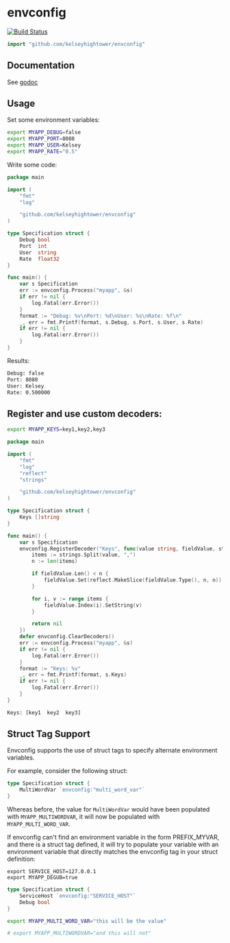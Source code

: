 # envconfig

[![Build Status](https://travis-ci.org/kelseyhightower/envconfig.png)](https://travis-ci.org/kelseyhightower/envconfig)

```Go
import "github.com/kelseyhightower/envconfig"
```

## Documentation

See [godoc](http://godoc.org/github.com/kelseyhightower/envconfig)

## Usage

Set some environment variables:

```Bash
export MYAPP_DEBUG=false
export MYAPP_PORT=8080
export MYAPP_USER=Kelsey
export MYAPP_RATE="0.5"
```

Write some code:

```Go
package main

import (
    "fmt"
    "log"

    "github.com/kelseyhightower/envconfig"
)

type Specification struct {
    Debug bool
    Port  int
    User  string
    Rate  float32
}

func main() {
    var s Specification
    err := envconfig.Process("myapp", &s)
    if err != nil {
        log.Fatal(err.Error())
    }
    format := "Debug: %v\nPort: %d\nUser: %s\nRate: %f\n"
    _, err = fmt.Printf(format, s.Debug, s.Port, s.User, s.Rate)
    if err != nil {
        log.Fatal(err.Error())
    }
}
```

Results:

```Bash
Debug: false
Port: 8080
User: Kelsey
Rate: 0.500000
```

## Register and use custom decoders:

```Bash
export MYAPP_KEYS=key1,key2,key3
```

```Go
package main

import (
    "fmt"
    "log"
    "reflect"
    "strings"

    "github.com/kelseyhightower/envconfig"
)

type Specification struct {
    Keys []string
}

func main() {
    var s Specification
    envconfig.RegisterDecoder("Keys", func(value string, fieldValue, struc reflect.Value) error {
        items := strings.Split(value, ",")
        n := len(items)

        if fieldValue.Len() < n {
            fieldValue.Set(reflect.MakeSlice(fieldValue.Type(), n, n))
        }

        for i, v := range items {
            fieldValue.Index(i).SetString(v)
        }

        return nil
    })
    defer envconfig.ClearDecoders()
    err := envconfig.Process("myapp", &s)
    if err != nil {
        log.Fatal(err.Error())
    }
    format := "Keys: %v"
    _, err = fmt.Printf(format, s.Keys)
    if err != nil {
        log.Fatal(err.Error())
    }
}
```

```Bash
Keys: [key1  key2  key3]
```

## Struct Tag Support

Envconfig supports the use of struct tags to specify alternate
environment variables.

For example, consider the following struct:

```Go
type Specification struct {
    MultiWordVar `envconfig:"multi_word_var"`
}
```

Whereas before, the value for `MultiWordVar` would have been populated
with `MYAPP_MULTIWORDVAR`, it will now be populated with
`MYAPP_MULTI_WORD_VAR`.

If envconfig can't find an environment variable in the form PREFIX_MYVAR, and there
is a struct tag defined, it will try to populate your variable with an environment
variable that directly matches the envconfig tag in your struct definition:

```shell
export SERVICE_HOST=127.0.0.1
export MYAPP_DEGUB=true
```
```Go
type Specification struct {
	ServiceHost	`envconfig:"SERVICE_HOST"`
	Debug bool
}
```


```Bash
export MYAPP_MULTI_WORD_VAR="this will be the value"

# export MYAPP_MULTIWORDVAR="and this will not"
```
